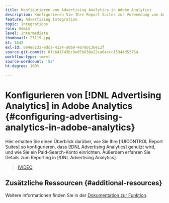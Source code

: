 ```yaml
---
title: Konfigurieren von Advertising Analytics in Adobe Analytics
description: Konfigurieren Sie Ihre Report Suites zur Verwendung von Advertising Analytics.
feature: Advertising Integration
topic: Integrations
role: Admin
level: Intermediate
thumbnail: 23119.jpg
kt: 1642
exl-id: 884e8232-edca-4224-a0b9-467a0136e12f
source-git-commit: 8fc641743bc9e07b838a22ca64ccc15344d52764
workflow-type: tm+mt
source-wordcount: '53'
ht-degree: 100%

---
```


# Konfigurieren von [!DNL Advertising Analytics] in Adobe Analytics {#configuring-advertising-analytics-in-adobe-analytics}

Hier erhalten Sie einen Überblick darüber, wie Sie Ihre [!UICONTROL Report Suites] so konfigurieren, dass [!DNL Advertising Analytics] genutzt wird, und wie Sie ein Paid-Search-Konto einrichten. Außerdem erfahren Sie Details zum Reporting in [!DNL Advertising Analytics].

>[!VIDEO](https://video.tv.adobe.com/v/38354/?quality=12&learn=on&captions=ger)

## Zusätzliche Ressourcen {#additional-resources}

Weitere Informationen finden Sie in der [Dokumentation zur Funktion](https://experienceleague.adobe.com/docs/analytics/integration/advertising-analytics/overview.html?lang=de).
